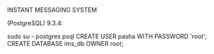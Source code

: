 INSTANT MESSAGING SYSTEM

(PostgreSQL) 9.3.4:

sudo su - postgres
psql
CREATE USER pasha WITH PASSWORD 'root';
CREATE DATABASE ims_db OWNER root;




